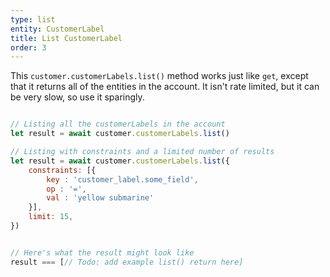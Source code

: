 ```yaml
---
type: list
entity: CustomerLabel
title: List CustomerLabel
order: 3
---
```


This `customer.customerLabels.list()` method works just like `get`, except that it returns all of the entities in the account. It isn't rate limited, but it can be very slow, so use it sparingly.

```javascript

// Listing all the customerLabels in the account
let result = await customer.customerLabels.list()

// Listing with constraints and a limited number of results
let result = await customer.customerLabels.list({
    constraints: [{
    	key : 'customer_label.some_field',
    	op : '=',
    	val : 'yellow submarine'
	}],
    limit: 15,
})


// Here's what the result might look like
result === [// Todo: add example list() return here]

```
